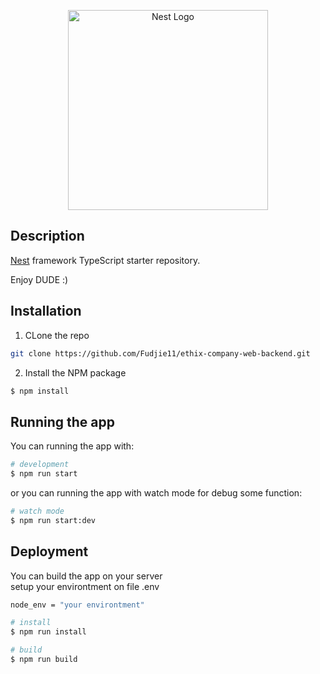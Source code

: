 <p align="center">
  <a href="http://nestjs.com/" target="blank"><img src="https://nestjs.com/img/logo_text.svg" width="320" alt="Nest Logo" /></a>
</p>


## Description

[Nest](https://github.com/nestjs/nest) framework TypeScript starter repository.

Enjoy DUDE :)

## Installation

1. CLone the repo 
```bash
git clone https://github.com/Fudjie11/ethix-company-web-backend.git
```
2. Install the NPM package
```bash
$ npm install
```

## Running the app

You can running the app with:
```bash
# development
$ npm run start
```

or you can running the app with watch mode for debug some function:
```bash
# watch mode
$ npm run start:dev
```

## Deployment
You can build the app on your server  
setup your environtment on file .env 

```bash
node_env = "your environtment"

# install
$ npm run install

# build
$ npm run build
```